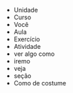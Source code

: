 - Unidade
- Curso
- Você
- Aula
- Exercício
- Atividade
- ver algo como
- iremo
- veja
- seção
- Como de costume
